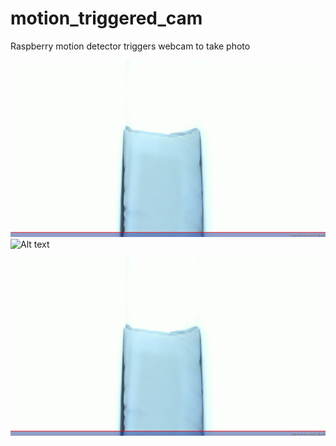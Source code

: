# motion_triggered_cam
Raspberry motion detector triggers webcam to take photo



![Alt text](./images/img.jpg "a title")
![Alt text](../images/img.jpg "a title")


![Alt text](https://github.com/Ola-B/motion_triggered_cam/blob/main/images/2021-07-11T19:12:12.jpg "a title")